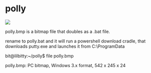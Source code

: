 # polly

<img src ="https://raw.githubusercontent.com/x-42/polly/master/polly.bmp"></img>

polly.bmp is a bitmap file that doubles as a .bat file.

rename to polly.bat and it will run a powershell download cradle, that downloads putty.exe and launches it from C:\ProgramData

bit@lilbitty:~/polly$ file polly.bmp

polly.bmp: PC bitmap, Windows 3.x format, 542 x 245 x 24
